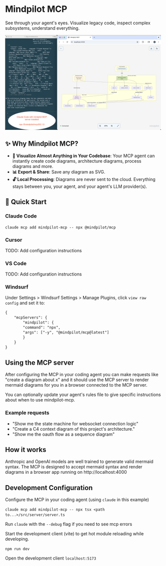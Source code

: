 # Mindpilot MCP
See through your agent's eyes. Visualize legacy code, inspect complex subsystems, understand everything.

![Screenshot](https://raw.githubusercontent.com/abrinsmead/mindpilot-mcp/main/mindpilot-mcp.png)

## ✨ Why Mindpilot MCP?
- **🧠 Visualize Almost Anything in Your Codebase**: Your MCP agent can instantly create code diagrams, architecture diagrams, process diagrams and more.
- **📊 Export & Share**: Save any diagram as SVG.
- **🔓 Local Processing**: Diagrams are never sent to the cloud. Everything stays between you, your agent, and your agent's LLM provider(s).

## 🚀 Quick Start

### Claude Code
`claude mcp add mindpilot-mcp -- npx @mindpilot/mcp`

### Cursor
TODO: Add configuration instructions

### VS Code
TODO: Add configuration instructions

### Windsurf

Under Settings > Windsurf Settings > Manage Plugins, click `view raw config` and set it to:
```
{
    "mcpServers": {
        "mindpilot": {
        "command": "npx",
        "args": ["-y", "@mindpilot/mcp@latest"]
        }
    }
}
```

## Using the MCP server
After configuring the MCP in your coding agent you can make requests like "create a diagram about x" and it should use the MCP server to render mermaid diagrams for you in a browser connected to the MCP server.

You can optionally update your agent's rules file to give specific instructions about when to use mindpilot-mcp.

### Example requests
- "Show me the state machine for websocket connection logic"
- "Create a C4 context diagram of this project's architecture."
- "Show me the oauth flow as a sequence diagram"

## How it works
Anthropic and OpenAI models are well trained to generate valid mermaid syntax. The MCP is designed to accept mermaid syntax and render diagrams in a browser app running on http://localhost:4000

## Development Configuration
Configure the MCP in your coding agent (using `claude` in this example)

`claude mcp add mindpilot-mcp -- npx tsx <path to...>/src/server/server.ts`

Run `claude` with the `--debug` flag if you need to see mcp errors

Start the development client (vite) to get hot module reloading while developing.

`npm run dev`

Open the development client
`localhost:5173`
